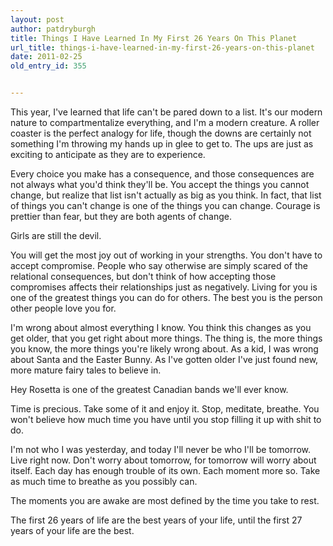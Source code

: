 ```yaml
---
layout: post
author: patdryburgh
title: Things I Have Learned In My First 26 Years On This Planet
url_title: things-i-have-learned-in-my-first-26-years-on-this-planet
date: 2011-02-25
old_entry_id: 355


---
```


This year, I've learned that life can't be pared down to a list. It's our modern nature to compartmentalize everything, and I'm a modern creature. A roller coaster is the perfect analogy for life, though the downs are certainly not something I'm throwing my hands up in glee to get to. The ups are just as exciting to anticipate as they are to experience.

Every choice you make has a consequence, and those consequences are not always what you'd think they'll be. You accept the things you cannot change, but realize that list isn't actually as big as you think. In fact, that list of things you can't change is one of the things you can change. Courage is prettier than fear, but they are both agents of change.

Girls are still the devil.

You will get the most joy out of working in your strengths. You don't have to accept compromise. People who say otherwise are simply scared of the relational consequences, but don't think of how accepting those compromises affects their relationships just as negatively. Living for you is one of the greatest things you can do for others. The best you is the person other people love you for.

I'm wrong about almost everything I know. You think this changes as you get older, that you get right about more things. The thing is, the more things you know, the more things you're likely wrong about. As a kid, I was wrong about Santa and the Easter Bunny. As I've gotten older I've just found new, more mature fairy tales to believe in.

Hey Rosetta is one of the greatest Canadian bands we'll ever know.

Time is precious. Take some of it and enjoy it. Stop, meditate, breathe. You won't believe how much time you have until you stop filling it up with shit to do.

I'm not who I was yesterday, and today I'll never be who I'll be tomorrow. Live right now. Don't worry about tomorrow, for tomorrow will worry about itself. Each day has enough trouble of its own. Each moment more so. Take as much time to breathe as you possibly can.

The moments you are awake are most defined by the time you take to rest.

The first 26 years of life are the best years of your life, until the first 27 years of your life are the best.